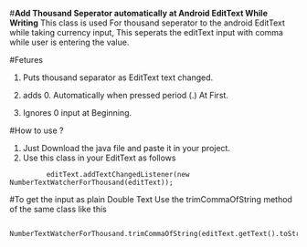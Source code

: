 #**Add Thousand Seperator automatically at Android EditText While Writing**
This class is used For thousand seperator to the android EditText while taking currency input, 
This seperats the editText input with comma while user is entering the value.

#Fetures

 1. Puts thousand separator as EditText text changed.

 2. adds 0. Automatically when pressed period (.) At First.

 3. Ignores 0 input at Beginning.
 
#How to use ?
 1. Just Download the java file and paste it in your project.
 2. Use this class in your EditText as follows
```
         editText.addTextChangedListener(new NumberTextWatcherForThousand(editText));
 ```

#To get the input as plain Double Text
 Use the trimCommaOfString method of the same class like this
```
     NumberTextWatcherForThousand.trimCommaOfString(editText.getText().toString())
```
